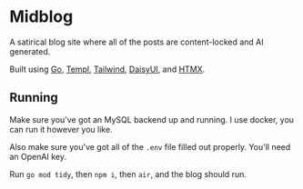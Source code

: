 # Midblog
A satirical blog site where all of the posts are content-locked and AI generated.

Built using [Go](https://go.dev/), [Templ](https://github.com/a-h/templ), [Tailwind](https://tailwindcss.com/), [DaisyUI](https://daisyui.com/), and [HTMX](https://htmx.org/).

## Running
Make sure you've got an MySQL backend up and running. I use docker, you can run it however you like.

Also make sure you've got all of the `.env` file filled out properly. You'll need an OpenAI key.

Run `go mod tidy`, then `npm i`, then `air`, and the blog should run.
